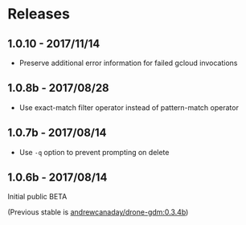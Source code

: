 Releases
========

1.0.10 - 2017/11/14
-------------------
 - Preserve additional error information for failed gcloud invocations

1.0.8b - 2017/08/28
-------------------
 - Use exact-match filter operator instead of pattern-match operator

1.0.7b - 2017/08/14
-------------------
 - Use `-q` option to prevent prompting on delete

1.0.6b - 2017/08/14
-------------------
Initial public BETA

(Previous stable is [andrewcanaday/drone-gdm:0.3.4b](https://hub.docker.com/r/andrewcanaday/drone-gdm/tags/))

